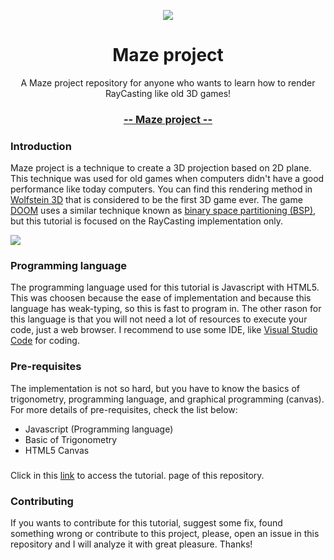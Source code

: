 <p align="center">
    <a href="https://https://github.com/Trigis align="center"><img src="https://github.com/vinibiavatti1/RayCastingTutorial/blob/master/resources/logo.png?raw=true" /></a>
    <h1 align="center">Maze project</h1>
    <p align="center">A Maze project repository for anyone who wants to learn how to render RayCasting like old 3D games!</p>
    <h3 align="center"><a href="https://github.com/Trigis/RayCasting Maze project/">-- Maze project --</a></h3>
</p>

### Introduction

 Maze project is a technique to create a 3D projection based on 2D plane. This technique was used for old games when computers didn't have a good performance like today computers. You can find this rendering method in [Wolfstein 3D](https://en.wikipedia.org/wiki/Wolfenstein_3D) that is considered to be the first 3D game ever. The game [DOOM](https://en.wikipedia.org/wiki/Doom_(1993_video_game)) uses a similar technique known as [binary space partitioning (BSP)](https://en.wikipedia.org/wiki/Binary_space_partitioning), but this tutorial is focused on the RayCasting implementation only.

<img src="https://upload.wikimedia.org/wikipedia/commons/e/e7/Simple_raycasting_with_fisheye_correction.gif" />

### Programming language

The programming language used for this tutorial is Javascript with HTML5. This was choosen because the ease of implementation and because this language has weak-typing, so this is fast to program in. The other rason for this language is that you will not need a lot of resources to execute your code, just a web browser. I recommend to use some IDE, like [Visual Studio Code](https://code.visualstudio.com/) for coding.  

### Pre-requisites

The implementation is not so hard, but you have to know the basics of trigonometry, programming language, and graphical programming (canvas). For more details of pre-requisites, check the list below:

- Javascript (Programming language)
- Basic of Trigonometry
- HTML5 Canvas

### 

Click in this [link](https://github.com/Trigis) to access the tutorial. page of this repository.

### Contributing

If you wants to contribute for this tutorial, suggest some fix, found something wrong or contribute to this project, please, open an issue in this repository and I will analyze it with great pleasure. Thanks!
